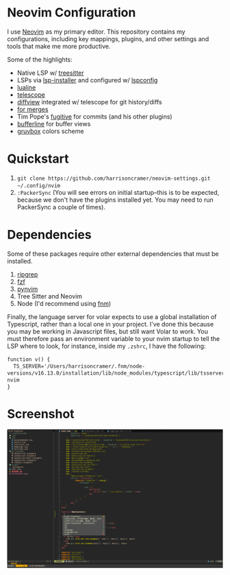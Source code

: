 # Neovim Configuration

I use <a href="https://neovim.io/">Neovim</a> as my primary editor. This repository contains my configurations, including key mappings, plugins, and other settings and tools that make me more productive.

Some of the highlights:
- Native LSP w/ <a href="https://github.com/nvim-treesitter/nvim-treesitter">treesitter</a>
- LSPs via <a href="https://github.com/williamboman/nvim-lsp-installer">lsp-installer</a> and configured w/ <a href="https://github.com/neovim/nvim-lspconfig">lspconfig</a>
- <a href="https://github.com/nvim-lualine/lualine.nvim">lualine</a>
- <a href="https://github.com/nvim-telescope/telescope.nvim/issues">telescope</a>
- <a href="https://github.com/sindrets/diffview.nvim">diffview</a> integrated w/ telescope for git history/diffs
- <a href="https://github.com/samoshkin/vim-mergetool">for merges</a>
- Tim Pope's <a href="https://github.com/tpope/vim-fugitive">fugitive</a> for commits (and his other plugins)
- <a href="https://github.com/akinsho/bufferline.nvim">bufferline</a> for buffer views
- <a href="https://github.com/ellisonleao/gruvbox.nvim">gruvbox</a> colors scheme

# Quickstart

1. `git clone https://github.com/harrisoncramer/neovim-settings.git ~/.config/nvim`
2. `:PackerSync` (You will see errors on initial startup–this is to be expected, because we don't have the plugins installed yet. You may need to run PackerSync a couple of times).

# Dependencies

Some of these packages require other external dependencies that must be installed.

1. <a href="https://github.com/BurntSushi/ripgrep">ripgrep</a>
2. <a href="https://github.com/junegunn/fzf">fzf</a>
3. <a href="https://github.com/neovim/pynvim">pynvim</a>
4. Tree Sitter and Neovim
5. Node (I'd recommend using <a href="https://github.com/Schniz/fnm">fnm</a>)

Finally, the language server for volar expects to use a global installation of Typescript, rather than a local one in your project. I've done this because you may be working in Javascript files, but still want Volar to work. You must therefore pass an environment variable to your nvim startup to tell the LSP where to look, for instance, inside my `.zshrc`, I have the following:

```
function v() {
  TS_SERVER='/Users/harrisoncramer/.fnm/node-versions/v16.13.0/installation/lib/node_modules/typescript/lib/tsserverlibrary.js' nvim
}
```

# Screenshot

![The editor with tmux enabled](/screenshot.png?raw=true)
